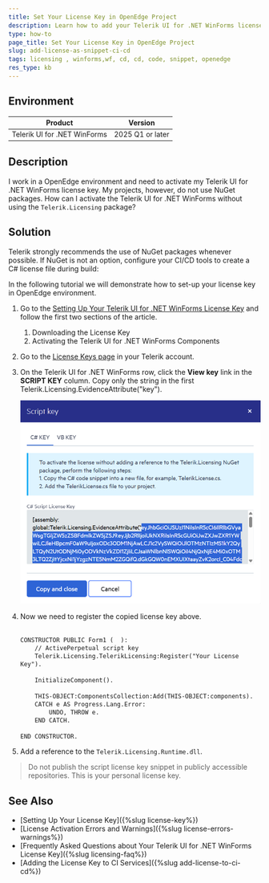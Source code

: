 ```yaml
---
title: Set Your License Key in OpenEdge Project
description: Learn how to add your Telerik UI for .NET WinForms license OpenEdge environment.
type: how-to
page_title: Set Your License Key in OpenEdge Project
slug: add-license-as-snippet-ci-cd
tags: licensing , winforms,wf, cd, cd, code, snippet, openedge
res_type: kb
---
```


## Environment

| Product | Version
| ---- | ---- |
| Telerik UI for .NET WinForms | 2025 Q1 or later |

## Description

I work in a OpenEdge environment and need to activate my Telerik UI for .NET WinForms license key. My projects, however, do not use NuGet packages. How can I activate the Telerik UI for .NET WinForms without using the `Telerik.Licensing` package?

## Solution

Telerik strongly recommends the use of NuGet packages whenever possible. If NuGet is not an option, configure your CI/CD tools to create a C# license file during build:

In the following tutorial we will demonstrate how to set-up your license key in OpenEdge environment.

1. Go to the [Setting Up Your Telerik UI for .NET WinForms License Key](https://docs.telerik.com/devtools/winforms/licensing/license-key#downloading-the-license-key) and follow the first two sections of the article.
	1. Downloading the License Key
	1. Activating the Telerik UI for .NET WinForms Components
	
1. Go to the [License Keys page](https://www.telerik.com/account/your-licenses/license-keys) in your Telerik account.

1. On the Telerik UI for .NET WinForms row, click the **View key** link in the **SCRIPT KEY** column. Copy only the string in the first Telerik.Licensing.EvidenceAttribute("key"). 

	![copy-license-key](images/add-license-key-openedge.png)

1. Now we need to register the copied license key above.

	````ABL

	CONSTRUCTOR PUBLIC Form1 (  ):        
		// ActivePerpetual script key	
		Telerik.Licensing.TelerikLicensing:Register("Your License Key").
		
		InitializeComponent().

		THIS-OBJECT:ComponentsCollection:Add(THIS-OBJECT:components).
		CATCH e AS Progress.Lang.Error:
			UNDO, THROW e.
		END CATCH.

	END CONSTRUCTOR.
	````

1. Add a reference to the `Telerik.Licensing.Runtime.dll`.

>Do not publish the script license key snippet in publicly accessible repositories. This is your personal license key.


## See Also

* [Setting Up Your License Key]({%slug license-key%})
* [License Activation Errors and Warnings]({%slug license-errors-warnings%})
* [Frequently Asked Questions about Your Telerik UI for .NET WinForms License Key]({%slug licensing-faq%})
* [Adding the License Key to CI Services]({%slug add-license-to-ci-cd%})
